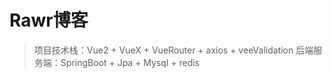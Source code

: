 # Rawr博客

> 项目技术栈：Vue2 + VueX + VueRouter + axios + veeValidation
> 后端服务端：SpringBoot + Jpa + Mysql + redis

